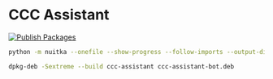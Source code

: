# CCC Assistant

[![Publish Packages](https://github.com/ordre-noir/ccc-assistant/actions/workflows/when_tagged.yaml/badge.svg)](https://github.com/ordre-noir/ccc-assistant/actions/workflows/when_tagged.yaml)

```bash
python -m nuitka --onefile --show-progress --follow-imports --output-dir=build --remove-output --static-libpython=no --include-package=discord ccc_assistant/bot.py
```

```bash
dpkg-deb -Sextreme --build ccc-assistant ccc-assistant-bot.deb
```
